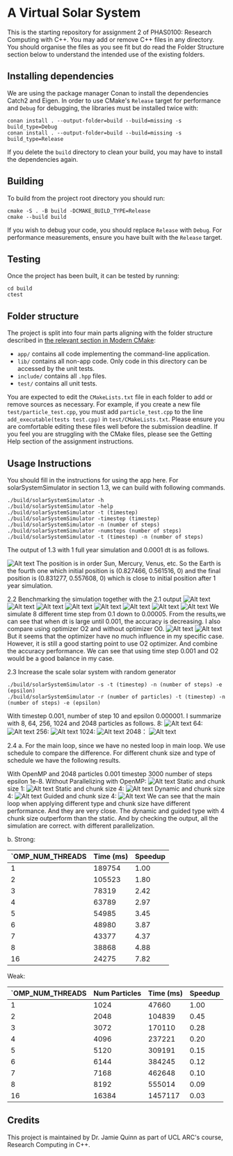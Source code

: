 # A Virtual Solar System

This is the starting repository for assignment 2 of PHAS0100: Research Computing with C++. You may add or remove C++ files in any directory. You should organise the files as you see fit but do read the Folder Structure section below to understand the intended use of the existing folders.

## Installing dependencies

We are using the package manager Conan to install the dependencies Catch2 and Eigen. In order to use CMake's `Release` target for performance and `Debug` for debugging, the libraries must be installed twice with:

```
conan install . --output-folder=build --build=missing -s build_type=Debug
conan install . --output-folder=build --build=missing -s build_type=Release
```

If you delete the `build` directory to clean your build, you may have to install the dependencies again.

## Building

To build from the project root directory you should run:

```
cmake -S . -B build -DCMAKE_BUILD_TYPE=Release
cmake --build build
```

If you wish to debug your code, you should replace `Release` with `Debug`. For performance measurements, ensure you have built with the `Release` target.

## Testing

Once the project has been built, it can be tested by running:

```
cd build
ctest
```

## Folder structure

The project is split into four main parts aligning with the folder structure described in [the relevant section in Modern CMake](https://cliutils.gitlab.io/modern-cmake/chapters/basics/structure.html):

- `app/` contains all code implementing the command-line application.
- `lib/` contains all non-app code. Only code in this directory can be accessed by the unit tests.
- `include/` contains all `.hpp` files.
- `test/` contains all unit tests.

You are expected to edit the `CMakeLists.txt` file in each folder to add or remove sources as necessary. For example, if you create a new file `test/particle_test.cpp`, you must add `particle_test.cpp` to the line `add_executable(tests test.cpp)` in `test/CMakeLists.txt`. Please ensure you are comfortable editing these files well before the submission deadline. If you feel you are struggling with the CMake files, please see the Getting Help section of the assignment instructions.

## Usage Instructions

You should fill in the instructions for using the app here.
For solarSystemSimulator in section 1.3, we can build with following commands.

```
./build/solarSystemSimulator -h
./build/solarSystemSimulator -help
./build/solarSystemSimulator -t (timestep)
./build/solarSystemSimulator -timestep (timestep)
./build/solarSystemSimulator -n (number of steps)
./build/solarSystemSimulator -numsteps (number of steps)
./build/solarSystemSimulator -t (timestep) -n (number of steps)
```
The output of 1.3 with 1 full year simulation and 0.0001 dt is as follows.

![Alt text](1.3output.png)
The position is in order Sun, Mercury, Venus, etc.
So the Earth is the fourth one which initial position is (0.827466, 0.561516, 0) and the final position is (0.831277, 0.557608, 0) which is close to initial position after 1 year simulation. 

2.2 Benchmarking the simulation together with the 2.1 output
![Alt text](dt0.1.png)
![Alt text](dt0.05.png)
![Alt text](dt0.01.png)
![Alt text](dt0.005.png)
![Alt text](dt0.001.png)
![Alt text](dt0.0005.png)
![Alt text](dt0.0001.png)
![Alt text](dt0.00005.png)
We simulate 8 different time step from 0.1 down to 0.00005. From the results,we can see that when dt is large until 0.001, the accuracy is decreasing. I also compare using optimizer O2 and without optimizer O0.
![Alt text](O2.png)
![Alt text](O0.png)
But it seems that the optimizer have no much influence in my specific case. However, it is still a good starting point to use O2 optimizer. And combine the accuracy performance. We can see that using time step 0.001 and O2 would be a good balance in my case.

2.3 Increase the scale solar system with random generator

```
./build/solarSystemSimulator -s -t (timestep) -n (number of steps) -e (epsilon)
./build/solarSystemSimulator -r (number of particles) -t (timestep) -n (number of steps) -e (epsilon)
```

With timestep 0.001, number of step 10 and epsilon 0.000001. I summarize with 8, 64, 256, 1024 and 2048 particles as follows.
8:
![Alt text](random8.png)
64:
![Alt text](random64.png)
256:
![Alt text](random256.png)
1024:
![Alt text](random1024.png)
2048：
![Alt text](random2048.png)

2.4
a. For the main loop, since we have no nested loop in main loop. We use schedule to compare the difference. For different chunk size and type of schedule we have the following results.

With OpenMP and 2048 particles 0.001 timestep 3000 number of steps epsilon 1e-8.
Without Parallelizing with OpenMP:
![Alt text](2.4ParallelWithoutOpenMP.png)
Static and chunk size 1:
![Alt text](2.4Static1.png)
Static and chunk size 4:
![Alt text](2.4Static4.png)
Dynamic and chunk size 4:
![Alt text](dynamic4.png)
Guided and chunk size 4:
![Alt text](guided4.png)
We can see that the main loop when applying different type and chunk size
have different performance. And they are very close. The dynamic and guided type with 4 chunk size outperform than the static. And by checking the output, all the simulation are correct. with different parallelization.

b.
Strong:

| `OMP_NUM_THREADS | Time (ms) | Speedup |
|---|---|---|
| 1 | 189754 | 1.00 |
| 2 | 105523 | 1.80 |
| 3 | 78319 | 2.42 |
| 4 | 63789 | 2.97 |
| 5 | 54985 | 3.45 |
| 6 | 48980 | 3.87 |
| 7 | 43377 | 4.37 |
| 8 | 38868 | 4.88 |
| 16 | 24275 | 7.82 |

Weak:

| `OMP_NUM_THREADS | Num Particles | Time (ms) | Speedup |
|---|---|---|---|
| 1 | 1024 | 47660 | 1.00 |
| 2 | 2048 | 104839 | 0.45 |
| 3 | 3072 | 170110 | 0.28 |
| 4 | 4096 | 237221 | 0.20 |
| 5 | 5120 | 309191 | 0.15 |
| 6 | 6144 | 384245 | 0.12 |
| 7 | 7168 | 462648 | 0.10 |
| 8 | 8192 | 555014 | 0.09 |
| 16 | 16384 | 1457117 | 0.03 |

## Credits

This project is maintained by Dr. Jamie Quinn as part of UCL ARC's course, Research Computing in C++.
